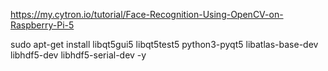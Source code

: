 https://my.cytron.io/tutorial/Face-Recognition-Using-OpenCV-on-Raspberry-Pi-5

sudo apt-get install libqt5gui5 libqt5test5 python3-pyqt5 libatlas-base-dev libhdf5-dev libhdf5-serial-dev -y
